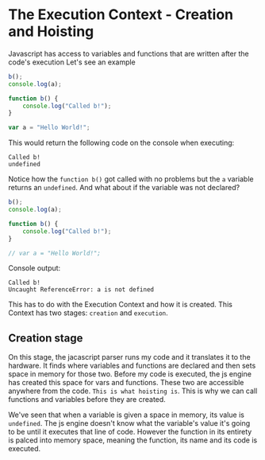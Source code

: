 # The Execution Context - Creation and Hoisting

Javascript has access to variables and functions that are written after the code's execution Let's see an example

```js
b();
console.log(a);

function b() {
    console.log("Called b!");
}

var a = "Hello World!";
```

This would return the following code on the console when executing:

```
Called b!
undefined
```

Notice how the `function b()` got called with no problems but the `a` variable returns an `undefined`. And what about if the variable was not declared?

```js
b();
console.log(a);

function b() {
    console.log("Called b!");
}

// var a = "Hello World!";
```

Console output:

```
Called b!
Uncaught ReferenceError: a is not defined
```

This has to do with the Execution Context and how it is created. This Context has two stages: `creation` and `execution`.

## Creation stage

On this stage, the jacascript parser runs my code and it translates it to the hardware. It finds where variables and functions are declared and then sets space in memory for those two. Before my code is executed, the js engine has created this space for vars and functions. These two are accessible anywhere from the code. `This is what hoisting is`. This is why we can call functions and variables before they are created.

We've seen that when a variable is given a space in memory, its value is `undefined`. The js engine doesn't know what the variable's value it's going to be until it executes that line of code. However the function in its entirety is palced into memory space, meaning the function, its name and its code is executed.
